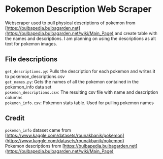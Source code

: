 # Pokemon Description Web Scraper
Webscraper used to pull physical descriptions of pokemon from [https://bulbapedia.bulbagarden.net](https://bulbapedia.bulbagarden.net/wiki/Main_Page) and create table with the names and descriptions.
I am planning on using the descriptions as alt text for pokemon images.

## File descriptions
`get_descriptions.py`: Pulls the description for each pokemon and writes it to pokemon_descriptions.csv  
`get_names.py`: Gets the names of all the pokemon contained in the pokemon_info data set  
`pokemon_descriptions.csv`: The resulting csv file with name and description columns  
`pokemon_info.csv`: Pokemon stats table. Used for pulling pokemon names 

## Credit
`pokemon_info` dataset came from [https://www.kaggle.com/datasets/rounakbanik/pokemon](https://www.kaggle.com/datasets/rounakbanik/pokemon)  
Pokemon descriptions from [https://bulbapedia.bulbagarden.net](https://bulbapedia.bulbagarden.net/wiki/Main_Page)  

